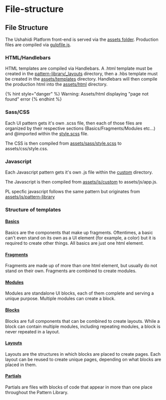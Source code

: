 # File-structure

## File Structure

The Ushahidi Platform front-end is served via the [assets folder](https://github.com/ushahidi/platform-pattern-library/tree/master/assets). Production files are compiled via [gulpfile.js](https://github.com/ushahidi/platform-pattern-library/blob/master/gulpfile.js).

### HTML/Handlebars

HTML templates are compiled via Handlebars. A .html template must be created in the [pattern-library/\_layouts](https://github.com/ushahidi/platform-pattern-library/tree/master/pattern-library/5_layouts) directory, then a .hbs template must be created in the [assets/templates](https://github.com/ushahidi/platform-pattern-library/tree/master/assets/templates) directory. Handlebars will then compile the production html into the [assets/html](https://github.com/ushahidi/platform-pattern-library/tree/master/assets/html) directory.

{% hint style="danger" %}
Warning: Assets/html displaying "page not found" error
{% endhint %}

### Sass/CSS

Each UI pattern gets it's own .scss file, then each of those files are organized by their respective sections \(Basics/Fragments/Modules etc...\) and @imported within the [style.scss](https://github.com/ushahidi/platform-pattern-library/blob/master/assets/sass/style.scss) file.

The CSS is then compiled from [assets/sass/style.scss](https://github.com/ushahidi/platform-pattern-library/blob/master/assets/sass/style.scss) to assets/css/style.css.

### Javascript

Each Javascript pattern gets it's own .js file within the [custom](https://github.com/ushahidi/platform-pattern-library/tree/master/assets/js/custom) directory.

The Javascript is then compiled from [assets/js/custom](https://github.com/ushahidi/platform-pattern-library/tree/master/assets/js/custom) to assets/js/app.js.

PL specfic javascript follows the same pattern but originates from [assets/js/pattern-library](https://github.com/ushahidi/platform-pattern-library/tree/master/assets/js/pattern-library)

### Structure of templates

#### [Basics](https://github.com/ushahidi/platform-pattern-library/tree/master/pattern-library/1_basics)

Basics are the components that make up fragments. Oftentimes, a basic can't even stand on its own as a UI element \(for example, a color\) but it is required to create other things. All basics are just one html element.

#### [Fragments](https://github.com/ushahidi/platform-pattern-library/tree/master/pattern-library/2_fragments)

Fragments are made up of more than one html element, but usually do not stand on their own. Fragments are combined to create modules.

#### [Modules](https://github.com/ushahidi/platform-pattern-library/tree/master/pattern-library/3_modules)

Modules are standalone UI blocks, each of them complete and serving a unique purpose. Multiple modules can create a block.

#### [Blocks](https://github.com/ushahidi/platform-pattern-library/tree/master/pattern-library/4_blocks)

Blocks are full components that can be combined to create layouts. While a block can contain multiple modules, including repeating modules, a block is never repeated in a layout.

#### [Layouts](https://github.com/ushahidi/platform-pattern-library/tree/master/pattern-library/5_layouts)

Layouts are the structures in which blocks are placed to create pages. Each layout can be reused to create unique pages, depending on what blocks are placed in them.

#### [Partials](https://github.com/ushahidi/platform-pattern-library/tree/master/pattern-library/partials)

Partials are files with blocks of code that appear in more than one place throughout the Pattern Library.

